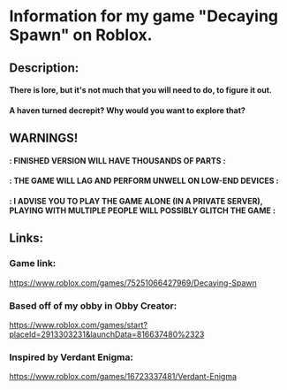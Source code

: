 # Information for my game "Decaying Spawn" on Roblox.

## Description:
#### There is lore, but it's not much that you will need to do, to figure it out.
#### A haven turned decrepit? Why would you want to explore that?

## WARNINGS!
#### : FINISHED VERSION WILL HAVE THOUSANDS OF PARTS :
#### : THE GAME WILL LAG AND PERFORM UNWELL ON LOW-END DEVICES :
#### : I ADVISE YOU TO PLAY THE GAME ALONE (IN A PRIVATE SERVER), PLAYING WITH MULTIPLE PEOPLE WILL POSSIBLY GLITCH THE GAME :

## Links:
### Game link:
https://www.roblox.com/games/75251066427969/Decaying-Spawn
### Based off of my obby in Obby Creator:
https://www.roblox.com/games/start?placeId=2913303231&launchData=816637480%2323
### Inspired by Verdant Enigma:
https://www.roblox.com/games/16723337481/Verdant-Enigma
